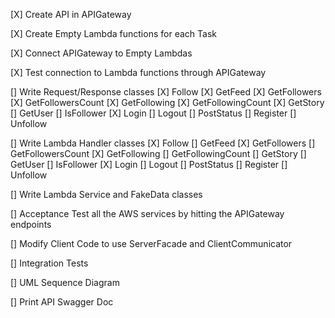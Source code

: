 [X] Create API in APIGateway

[X] Create Empty Lambda functions for each Task

[X] Connect APIGateway to Empty Lambdas

[X] Test connection to Lambda functions through APIGateway

[] Write Request/Response classes
    [X] Follow
    [X] GetFeed
    [X] GetFollowers
    [X] GetFollowersCount
    [X] GetFollowing
    [X] GetFollowingCount
    [X] GetStory
    [] GetUser
    [] IsFollower
    [X] Login
    [] Logout
    [] PostStatus
    [] Register
    [] Unfollow

[] Write Lambda Handler classes
    [X] Follow
    [] GetFeed
    [X] GetFollowers
    [] GetFollowersCount
    [X] GetFollowing
    [] GetFollowingCount
    [] GetStory
    [] GetUser
    [] IsFollower
    [X] Login
    [] Logout
    [] PostStatus
    [] Register
    [] Unfollow

[] Write Lambda Service and FakeData classes

[] Acceptance Test all the AWS services by hitting the APIGateway endpoints

[] Modify Client Code to use ServerFacade and ClientCommunicator

[] Integration Tests

[] UML Sequence Diagram

[] Print API Swagger Doc